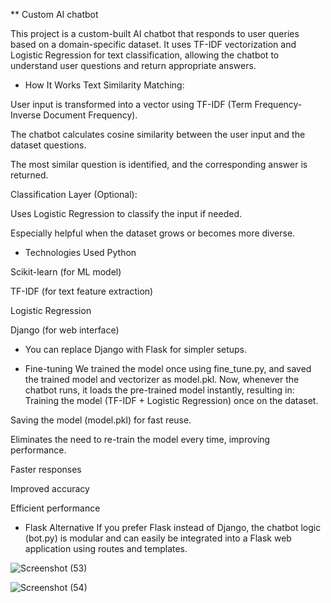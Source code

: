 ** Custom AI chatbot

This project is a custom-built AI chatbot that responds to user queries based on a domain-specific dataset. It uses TF-IDF vectorization and Logistic Regression for text classification, allowing the chatbot to understand user questions and return appropriate answers.

* How It Works
Text Similarity Matching:

User input is transformed into a vector using TF-IDF (Term Frequency-Inverse Document Frequency).

The chatbot calculates cosine similarity between the user input and the dataset questions.

The most similar question is identified, and the corresponding answer is returned.

Classification Layer (Optional):

Uses Logistic Regression to classify the input if needed.

Especially helpful when the dataset grows or becomes more diverse.

* Technologies Used
Python

Scikit-learn (for ML model)

TF-IDF (for text feature extraction)

Logistic Regression

Django (for web interface)

* You can replace Django with Flask for simpler setups.

* Fine-tuning
We trained the model once using fine_tune.py, and saved the trained model and vectorizer as model.pkl. Now, whenever the chatbot runs, it loads the pre-trained model instantly, resulting in:
Training the model (TF-IDF + Logistic Regression) once on the dataset.

Saving the model (model.pkl) for fast reuse.

Eliminates the need to re-train the model every time, improving performance.

Faster responses

Improved accuracy

Efficient performance

* Flask Alternative
If you prefer Flask instead of Django, the chatbot logic (bot.py) is modular and can easily be integrated into a Flask web application using routes and templates.



![Screenshot (53)](https://github.com/user-attachments/assets/e3040169-5e37-4ac4-80e4-29bb354ca50b)

![Screenshot (54)](https://github.com/user-attachments/assets/22c0fd62-2676-43ef-9b49-ff7ff5c18616)

